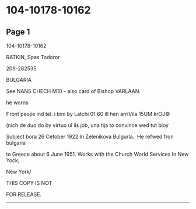 # 104-10178-10162

## Page 1

104-10178-10162

RATKIN, Spas Todoror

209-282535

BULGARIA

See NANS CHECH M10 - also card of Bishop VARLAAN.

he worns

f'ront peojie ind tel. i bini by Latchi 01 60 ill hen arriVila 15UM krOJ©

(nich de duo do by virtuo ul iis job, una tija to convince wed tut bloy

Subject bora 26 Cetober 1922 In Zelenikova Bulgurla.. He refwed fron bulgaria

to Greece about 6 June 1951. Works with the Church World Services In New Yock;

New York/

THIS COPY IS NOT

FOR RELEASE.

---

